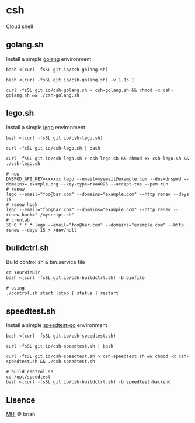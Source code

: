 # csh
Cloud shell

## golang.sh

Install a simple [golang](https://golang.org/dl/) environment

```
bash <(curl -fsSL git.io/csh-golang.sh)

bash <(curl -fsSL git.io/csh-golang.sh) -v 1.15.1

curl -fsSL git.io/csh-golang.sh > csh-golang.sh && chmod +x csh-golang.sh && ./csh-golang.sh
```

## lego.sh

Install a simple [lego](https://github.com/go-acme/lego) environment

```
bash <(curl -fsSL git.io/csh-lego.sh)

curl -fsSL git.io/csh-lego.sh | bash

curl -fsSL git.io/csh-lego.sh > csh-lego.sh && chmod +x csh-lego.sh && ./csh-lego.sh

# new
DNSPOD_API_KEY=xxxxxx lego --email=myemail@example.com --dns=dnspod --domains=.example.org --key-type=rsa4096 --accept-tos --pem run
# renew
lego --email="foo@bar.com" --domains="example.com" --http renew --days 15
# renew hook
lego --email="foo@bar.com" --domains="example.com" --http renew --renew-hook="./myscript.sh"
# crontab
30 0 * * * lego --email="foo@bar.com" --domains="example.com" --http renew --days 15 > /dev/null
```
## buildctrl.sh
Build control.sh & bin.service file
```
cd YourBinDir
bash <(curl -fsSL git.io/csh-buildctrl.sh) -b binfile

# using
./control.sh start |stop | status | restart

```

## speedtest.sh

Install a simple [speedtest-go](https://github.com/librespeed/speedtest-go) environment

```
bash <(curl -fsSL git.io/csh-speedtest.sh)

curl -fsSL git.io/csh-speedtest.sh | bash

curl -fsSL git.io/csh-speedtest.sh > csh-speedtest.sh && chmod +x csh-speedtest.sh && ./csh-speedtest.sh

# build control.sh
cd /opt/speedtest
bash <(curl -fsSL git.io/csh-buildctrl.sh) -b speedtest-backend

```
## Lisence

[MIT](https://github.com/20326/csh/blob/master/LICENSE) © brian
